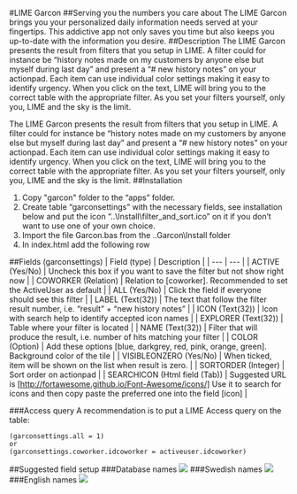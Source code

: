 #LIME Garcon
##Serving you the numbers you care about
The LIME Garcon brings you your personalized daily information needs served at your fingertips. This addictive app not only saves you time but also keeps you up-to-date with the information you desire. 
##Description
The LIME Garcon presents the result from filters that you setup in LIME. A filter could for instance be “history notes made on my customers by anyone else but myself during last day” and present a “# new history notes” on your actionpad. 
Each item can use individual color settings making it easy to identify urgency.
When you click on the text, LIME will bring you to the correct table with the appropriate filter.
As you set your filters yourself, only you, LIME and the sky is the limit.

The LIME Garcon presents the result from filters that you setup in LIME. A filter could for instance be “history notes made on my customers by anyone else but myself during last day” and present a “# new history notes” on your actionpad. 
Each item can use individual color settings making it easy to identify urgency.
When you click on the text, LIME will bring you to the correct table with the appropriate filter.
As you set your filters yourself, only you, LIME and the sky is the limit.
##Installation
1. Copy "garcon" folder to the “apps” folder.
2. Create table “garconsettings” with the necessary fields, see installation below and put the icon “..\Install\filter_and_sort.ico” on it if you don’t want to use one of your own choice.
3. Import the file Garcon.bas from the ..Garcon\Install folder
4. In index.html add the following row <div data-app="{app:'garcon'}"></div>

##Fields (garconsettings)
|   Field (type)   |  Description   |
| --- | --- |
|  ACTIVE (Yes/No)   |   Uncheck this box if you want to save the filter but not show right now   |
|  COWORKER (Relation)  |  Relation to [coworker]. Recommended to set the ActiveUser as default | 
|   ALL (Yes/No)  |   Click the field if everyone should see this filter   |
|   LABEL (Text(32))   |   The text that follow the filter result number, i.e. “result” + “new history notes”  |
|   ICON (Text(32))	   |   Icon with search help to identify accepted icon names   |
|   EXPLORER (Text(32))   |   Table where your filter is located   |
|   NAME (Text(32))  |   Filter that will produce the result, i.e. number of hits matching your filter   |
|   COLOR (Option)   |   Add these options [blue, darkgrey, red, pink, orange, green]. Background color of the tile   |
|   VISIBLEONZERO (Yes/No)   |   When ticked, item will be shown on the list when result is zero.   |
|   SORTORDER (Integer)  |   Sort order on actionpad  |
|   SEARCHICON (Html field (Tab))   |   Suggested URL is [http://fortawesome.github.io/Font-Awesome/icons/] Use it to search for icons and then copy paste the preferred one into the field [icon]   |

###Access query
A recommendation is to put a LIME Access query on the table:
``` vba 
(garconsettings.all = 1) 
or 
(garconsettings.coworker.idcoworker = activeuser.idcoworker) 
```


##Suggested field setup
###Database names
<img src="https://raw.githubusercontent.com/Lundalogik/LimeBootstrapAppStore/master/garcon/Docs/databasenames.png">
###Swedish names
<img src="https://github.com/Lundalogik/LimeBootstrapAppStore/blob/master/garcon/Docs/swedishnames.png">
###English names
<img src="https://github.com/Lundalogik/LimeBootstrapAppStore/blob/master/garcon/Docs/englishnames.png">
